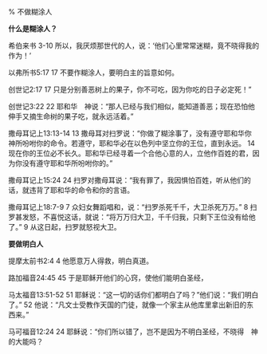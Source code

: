 % 不做糊涂人

__什么是糊涂人？__

希伯来书 3-10
所以，我厌烦那世代的人，说：‘他们心里常常迷糊，竟不晓得我的作为！’

以弗所书5:17
17 不要作糊涂人，要明白主的旨意如何。

创世记2:17
17 只是分别善恶树上的果子，你不可吃，因为你吃的日子必定死！”

创世记3:22
22 耶和华　神说：“那人已经与我们相似，能知道善恶；现在恐怕他伸手又摘生命树的果子吃，就永远活着。”

撒母耳记上13:13-14
13 撒母耳对扫罗说：“你做了糊涂事了，没有遵守耶和华你　神所吩咐你的命令。若遵守，耶和华必在以色列中坚立你的王位，直到永远。 14 现在你的王位必不长久。耶和华已经寻着一个合他心意的人，立他作百姓的君，因为你没有遵守耶和华所吩咐你的。”

撒母耳记上15:24
24 扫罗对撒母耳说：“我有罪了，我因惧怕百姓，听从他们的话，就违背了耶和华的命令和你的言语。

撒母耳记上18:7-9
7 众妇女舞蹈唱和，说：“扫罗杀死千千，大卫杀死万万。” 8 扫罗甚发怒，不喜悦这话，就说：“将万万归大卫，千千归我，只剩下王位没有给他了。” 9 从这日起，扫罗就怒视大卫。


__要做明白人__

提摩太前书2:4
4 他愿意万人得救，明白真道。

路加福音24:45
45 于是耶稣开他们的心窍，使他们能明白圣经，

马太福音13:51-52
51 耶稣说：“这一切的话你们都明白了吗？”他们说：“我们明白了。” 52 他说：“凡文士受教作天国的门徒，就像一个家主从他库里拿出新旧的东西来。”

马可福音12:24
24 耶稣说：“你们所以错了，岂不是因为不明白圣经，不晓得　神的大能吗？
